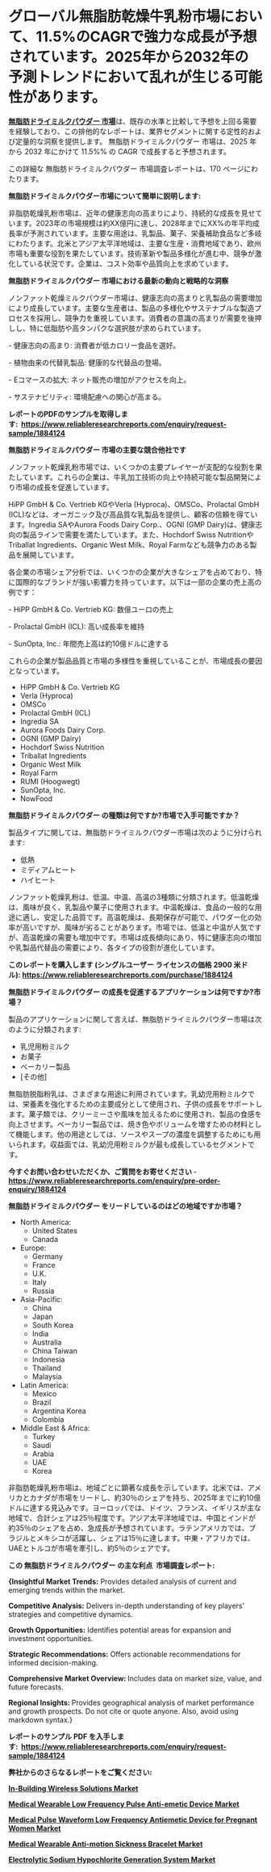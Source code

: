 <p><h1>グローバル無脂肪乾燥牛乳粉市場において、11.5%のCAGRで強力な成長が予想されています。2025年から2032年の予測トレンドにおいて乱れが生じる可能性があります。</h1></p><p data-sourcepos="1:1-1:157"><strong><a href="https://www.reliableresearchreports.com/nonfat-dry-milk-powder-r1884124?utm_campaign=107&utm_medium=36&utm_source=Github&utm_content=ia&utm_term=14032025&utm_id=nonfat-dry-milk-powder">無脂肪ドライミルクパウダー 市場</a></strong>は、既存の水準と比較して予想を上回る需要を経験しており、この排他的なレポートは、業界セグメントに関する定性的および定量的な洞察を提供します。 無脂肪ドライミルクパウダー 市場は、2025 年から 2032 年にかけて 11.5%% の CAGR で成長すると予想されます。</p>
<p data-sourcepos="3:1-3:50">この詳細な 無脂肪ドライミルクパウダー 市場調査レポートは、170 ページにわたります。</p>
<p><strong>無脂肪ドライミルクパウダー市場について簡単に説明します:</strong></p>
<p><p>非脂肪乾燥乳粉市場は、近年の健康志向の高まりにより、持続的な成長を見せています。2023年の市場規模は約XX億円に達し、2028年までにXX%の年平均成長率が予測されています。主要な用途は、乳製品、菓子、栄養補助食品など多岐にわたります。北米とアジア太平洋地域は、主要な生産・消費地域であり、欧州市場も重要な役割を果たしています。技術革新や製品多様化が進む中、競争が激化している状況です。企業は、コスト効率や品質向上を求めています。</p></p>
<p><strong>無脂肪ドライミルクパウダー 市場における最新の動向と戦略的な洞察</strong></p>
<p><p>ノンファット乾燥ミルクパウダー市場は、健康志向の高まりと乳製品の需要増加により成長しています。主要な生産者は、製品の多様化やサステナブルな製造プロセスを採用し、競争力を重視しています。消費者の意識の高まりが需要を後押しし、特に低脂肪や高タンパクな選択肢が求められています。</p><p>- 健康志向の高まり: 消費者が低カロリー食品を選好。</p><p>- 植物由来の代替乳製品: 健康的な代替品の登場。</p><p>- Eコマースの拡大: ネット販売の増加がアクセスを向上。 </p><p>- サステナビリティ: 環境配慮への関心が高まる。</p></p>
<p><strong>レポートのPDFのサンプルを取得します</strong><strong>:&nbsp;&nbsp;<a href="https://www.reliableresearchreports.com/enquiry/request-sample/1884124?utm_campaign=107&utm_medium=36&utm_source=Github&utm_content=ia&utm_term=14032025&utm_id=nonfat-dry-milk-powder">https://www.reliableresearchreports.com/enquiry/request-sample/1884124</a></strong></p>
<p><strong>無脂肪ドライミルクパウダー 市場の主要な競合他社です</strong></p>
<p><p>ノンファット乾燥乳粉市場では、いくつかの主要プレイヤーが支配的な役割を果たしています。これらの企業は、牛乳加工技術の向上や持続可能な製品開発により市場の成長を促進しています。</p><p>HiPP GmbH & Co. Vertrieb KGやVerla (Hyproca)、OMSCo、Prolactal GmbH (ICL)などは、オーガニック及び高品質な乳製品を提供し、顧客の信頼を得ています。Ingredia SAやAurora Foods Dairy Corp.、OGNI (GMP Dairy)は、健康志向の製品ラインで需要を満たしています。また、Hochdorf Swiss NutritionやTriballat Ingredients、Organic West Milk、Royal Farmなども競争力のある製品を展開しています。</p><p>各企業の市場シェア分析では、いくつかの企業が大きなシェアを占めており、特に国際的なブランドが強い影響力を持っています。以下は一部の企業の売上高の例です：</p><p>- HiPP GmbH & Co. Vertrieb KG: 数億ユーロの売上</p><p>- Prolactal GmbH (ICL): 高い成長率を維持</p><p>- SunOpta, Inc.: 年間売上高は約10億ドルに達する</p><p>これらの企業が製品品質と市場の多様性を重視していることが、市場成長の要因となっています。</p></p>
<p><ul><li>HiPP GmbH & Co. Vertrieb KG</li><li>Verla (Hyproca)</li><li>OMSCo</li><li>Prolactal GmbH (ICL)</li><li>Ingredia SA</li><li>Aurora Foods Dairy Corp.</li><li>OGNI (GMP Dairy)</li><li>Hochdorf Swiss Nutrition</li><li>Triballat Ingredients</li><li>Organic West Milk</li><li>Royal Farm</li><li>RUMI (Hoogwegt)</li><li>SunOpta, Inc.</li><li>NowFood</li></ul></p>
<p><strong>無脂肪ドライミルクパウダー の種類は何ですか?市場で入手可能ですか？</strong></p>
<p>製品タイプに関しては、無脂肪ドライミルクパウダー市場は次のように分けられます:</p>
<p><ul><li>低熱</li><li>ミディアムヒート</li><li>ハイヒート</li></ul></p>
<p><p>ノンファット乾燥乳粉は、低温、中温、高温の3種類に分類されます。低温乾燥は、風味が良く、乳製品や菓子に使用されます。中温乾燥は、食品の一般的な用途に適し、安定した品質です。高温乾燥は、長期保存が可能で、パウダー化の効率が高いですが、風味が劣ることがあります。市場では、低温と中温が人気ですが、高温乾燥の需要も増加中です。市場は成長傾向にあり、特に健康志向の増加や乳製品代替品の需要により、各タイプの役割が進化しています。</p></p>
<p><strong>このレポートを購入します (シングルユーザー ライセンスの価格 2900 米ドル):&nbsp;<a href="https://www.reliableresearchreports.com/purchase/1884124?utm_campaign=107&utm_medium=36&utm_source=Github&utm_content=ia&utm_term=14032025&utm_id=nonfat-dry-milk-powder">https://www.reliableresearchreports.com/purchase/1884124</a></strong></p>
<p><strong>無脂肪ドライミルクパウダー の成長を促進するアプリケーションは何ですか?市場？</strong></p>
<p>製品のアプリケーションに関して言えば、無脂肪ドライミルクパウダー市場は次のように分類されます:</p>
<p><ul><li>乳児用粉ミルク</li><li>お菓子</li><li>ベーカリー製品</li><li>[その他]</li></ul></p>
<p><p>無脂肪脱脂粉乳は、さまざまな用途に利用されています。乳幼児用粉ミルクでは、栄養素を強化するための主要成分として使用され、子供の成長をサポートします。菓子類では、クリーミーさや風味を加えるために使用され、製品の食感を向上させます。ベーカリー製品では、焼き色やボリュームを増すための材料として機能します。他の用途としては、ソースやスープの濃度を調整するためにも用いられます。収益面では、乳幼児用粉ミルクが最も成長しているセグメントです。</p></p>
<p><strong>今すぐお問い合わせいただくか、ご質問をお寄せください</strong><strong>&nbsp;</strong>-<strong><a href="https://www.reliableresearchreports.com/enquiry/pre-order-enquiry/1884124?utm_campaign=107&utm_medium=36&utm_source=Github&utm_content=ia&utm_term=14032025&utm_id=nonfat-dry-milk-powder">https://www.reliableresearchreports.com/enquiry/pre-order-enquiry/1884124</a></strong></p>
<p><strong>無脂肪ドライミルクパウダー をリードしているのはどの地域ですか市場？</strong></p>
<p><ul>
    <li>
        North America:
        <ul>
            <li>United States</li>
            <li>Canada</li>
        </ul>
    </li>
    <li>
        Europe:
        <ul>
            <li>Germany</li>
            <li>France</li>
            <li>U.K.</li>
            <li>Italy</li>
            <li>Russia</li>
        </ul>
    </li>
    <li>
        Asia-Pacific:
        <ul>
            <li>China</li>
            <li>Japan</li>
            <li>South Korea</li>
            <li>India</li>
            <li>Australia</li>
            <li>China Taiwan</li>
            <li>Indonesia</li>
            <li>Thailand</li>
            <li>Malaysia</li>
        </ul>
    </li>
    <li>
        Latin America:
        <ul>
            <li>Mexico</li>
            <li>Brazil</li>
            <li>Argentina Korea</li>
            <li>Colombia</li>
        </ul>
    </li>
    <li>
        Middle East & Africa:
        <ul>
            <li>Turkey</li>
            <li>Saudi</li>
            <li>Arabia</li>
            <li>UAE</li>
            <li>Korea</li>
        </ul>
    </li>
    </ul></p>
<p><p>非脂肪乾燥乳粉市場は、地域ごとに顕著な成長を示しています。北米では、アメリカとカナダが市場をリードし、約30％のシェアを持ち、2025年までに約10億ドルに達する見込みです。ヨーロッパでは、ドイツ、フランス、イギリスが主な地域で、合計シェアは25％程度です。アジア太平洋地域では、中国とインドが約35％のシェアを占め、急成長が予想されています。ラテンアメリカでは、ブラジルとメキシコが活躍し、シェアは15％に達します。中東・アフリカでは、UAEとトルコが市場を牽引し、約5％のシェアです。</p></p>
<p><strong>この 無脂肪ドライミルクパウダー の主な利点&nbsp; 市場調査レポート:</strong></p>
<p><strong>{Insightful Market Trends:</strong> Provides detailed analysis of current and emerging trends within the market.</p>
<p><strong>Competitive Analysis:</strong> Delivers in-depth understanding of key players' strategies and competitive dynamics.</p>
<p><strong>Growth Opportunities:</strong> Identifies potential areas for expansion and investment opportunities.</p>
<p><strong>Strategic Recommendations:</strong> Offers actionable recommendations for informed decision-making.</p>
<p><strong>Comprehensive Market Overview: </strong>Includes data on market size, value, and future forecasts.</p>
<p><strong>Regional Insights: </strong>Provides geographical analysis of market performance and growth prospects. Do not cite or quote anyone. Also, avoid using markdown syntax.}</p>
<p><strong>レポートのサンプル PDF を入手します:&nbsp;</strong><strong>&nbsp;<a href="https://www.reliableresearchreports.com/enquiry/request-sample/1884124?utm_campaign=107&utm_medium=36&utm_source=Github&utm_content=ia&utm_term=14032025&utm_id=nonfat-dry-milk-powder">https://www.reliableresearchreports.com/enquiry/request-sample/1884124</a></strong></p>
<p></p>
<p></p>
<p></p>
<p></p>
<p><strong>弊社からのさらなるレポートをご覧ください:</strong></p>
<p><strong><p><a href="https://github.com/jugutstam/Market-Research-Report-List-1/blob/main/in-building-wireless-solutions-market.md?utm_campaign=107&utm_medium=36&utm_source=Github&utm_content=ia&utm_term=14032025&utm_id=nonfat-dry-milk-powder">In-Building Wireless Solutions Market</a></p><p><a href="https://github.com/boyertrull4r/Market-Research-Report-List-1/blob/main/medical-wearable-low-frequency-pulse-anti-emetic-device-market.md?utm_campaign=107&utm_medium=36&utm_source=Github&utm_content=ia&utm_term=14032025&utm_id=nonfat-dry-milk-powder">Medical Wearable Low Frequency Pulse Anti-emetic Device Market</a></p><p><a href="https://github.com/siertnamba7u/Market-Research-Report-List-1/blob/main/medical-pulse-waveform-low-frequency-antiemetic-device-for-pregnant-women-market.md?utm_campaign=107&utm_medium=36&utm_source=Github&utm_content=ia&utm_term=14032025&utm_id=nonfat-dry-milk-powder">Medical Pulse Waveform Low Frequency Antiemetic Device for Pregnant Women Market</a></p><p><a href="https://github.com/pilukypalis/Market-Research-Report-List-1/blob/main/medical-wearable-anti-motion-sickness-bracelet-market.md?utm_campaign=107&utm_medium=36&utm_source=Github&utm_content=ia&utm_term=14032025&utm_id=nonfat-dry-milk-powder">Medical Wearable Anti-motion Sickness Bracelet Market</a></p><p><a href="https://github.com/zakkistuey/Market-Research-Report-List-1/blob/main/electrolytic-sodium-hypochlorite-generation-system-market.md?utm_campaign=107&utm_medium=36&utm_source=Github&utm_content=ia&utm_term=14032025&utm_id=nonfat-dry-milk-powder">Electrolytic Sodium Hypochlorite Generation System Market</a></p></strong></p>